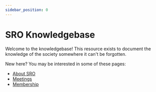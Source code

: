 ```yaml
---
sidebar_position: 0
---
```


# SRO Knowledgebase

Welcome to the knowledgebase! This resource exists to document the knowledge of the society somewhere it can't be forgotten.

New here? You may be interested in some of these pages:
- [About SRO](/kb/society/about.md)
- [Meetings](/kb/society/meetings.md)
- [Membership](/kb/society/membership.md)
